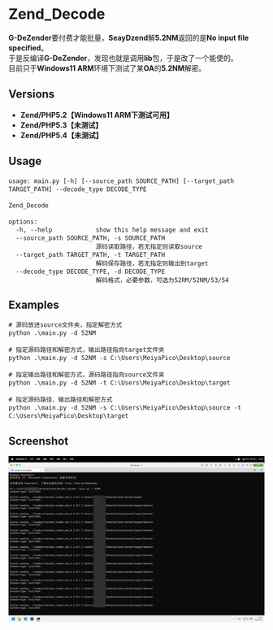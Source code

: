 # Zend_Decode
**G-DeZender**要付费才能批量，**SeayDzend**解**5.2NM**返回的是**No input file specified**。  
于是反编译**G-DeZender**，发现也就是调用**lib**包，于是改了一个能使的。  
目前只于**Windows11 ARM**环境下测试了某**OA**的**5.2NM**解密。  
## Versions
- **Zend/PHP5.2【Windows11 ARM下测试可用】**  
- **Zend/PHP5.3【未测试】**  
- **Zend/PHP5.4【未测试】**  
## Usage
```
usage: main.py [-h] [--source_path SOURCE_PATH] [--target_path TARGET_PATH] --decode_type DECODE_TYPE

Zend_Decode

options:
  -h, --help            show this help message and exit
  --source_path SOURCE_PATH, -s SOURCE_PATH
                        源码读取路径，若无指定则读取source
  --target_path TARGET_PATH, -t TARGET_PATH
                        解码保存路径，若无指定则输出到target
  --decode_type DECODE_TYPE, -d DECODE_TYPE
                        解码格式，必要参数，可选为52RM/52NM/53/54
```
## Examples
```
# 源码放进source文件夹，指定解密方式
python .\main.py -d 52NM

# 指定源码路径和解密方式，输出路径指向target文件夹
python .\main.py -d 52NM -s C:\Users\MeiyaPico\Desktop\source

# 指定输出路径和解密方式，源码路径指向source文件夹
python .\main.py -d 52NM -t C:\Users\MeiyaPico\Desktop\target

# 指定源码路径、输出路径和解密方式
python .\main.py -d 52NM -s C:\Users\MeiyaPico\Desktop\source -t C:\Users\MeiyaPico\Desktop\target
```
## Screenshot
![img.png](img.png)